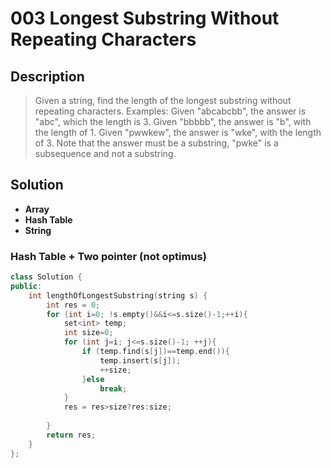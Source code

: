 # 003 Longest Substring Without Repeating Characters

## Description
> Given a string, find the length of the longest substring without repeating characters.
> Examples:
> Given "abcabcbb", the answer is "abc", which the length is 3.
> Given "bbbbb", the answer is "b", with the length of 1.
> Given "pwwkew", the answer is "wke", with the length of 3. Note that the answer must be a substring, "pwke" is a subsequence and not a substring.


## Solution
- **Array**
- **Hash Table**
- **String**

### Hash Table + Two pointer (not optimus)
```C++
class Solution {
public:
    int lengthOfLongestSubstring(string s) {
        int res = 0;
        for (int i=0; !s.empty()&&i<=s.size()-1;++i){
            set<int> temp;
            int size=0;
            for (int j=i; j<=s.size()-1; ++j){
                if (temp.find(s[j])==temp.end()){
                    temp.insert(s[j]);
                    ++size;
                }else 
                    break;
            }
            res = res>size?res:size;
            
        }
        return res;
    }
};
```
